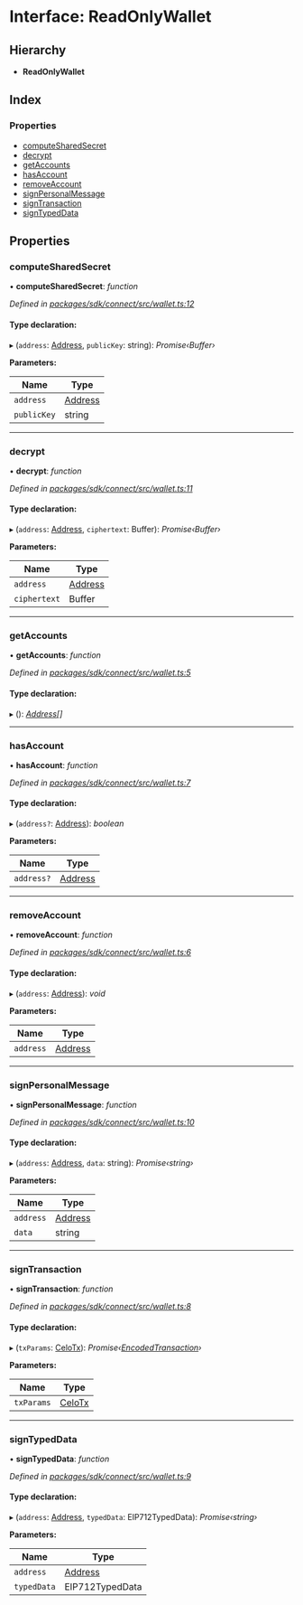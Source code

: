 # Interface: ReadOnlyWallet

## Hierarchy

* **ReadOnlyWallet**

## Index

### Properties

* [computeSharedSecret](_wallet_.readonlywallet.md#computesharedsecret)
* [decrypt](_wallet_.readonlywallet.md#decrypt)
* [getAccounts](_wallet_.readonlywallet.md#getaccounts)
* [hasAccount](_wallet_.readonlywallet.md#hasaccount)
* [removeAccount](_wallet_.readonlywallet.md#removeaccount)
* [signPersonalMessage](_wallet_.readonlywallet.md#signpersonalmessage)
* [signTransaction](_wallet_.readonlywallet.md#signtransaction)
* [signTypedData](_wallet_.readonlywallet.md#signtypeddata)

## Properties

###  computeSharedSecret

• **computeSharedSecret**: *function*

*Defined in [packages/sdk/connect/src/wallet.ts:12](https://github.com/medhak1/celo-monorepo/blob/master/packages/sdk/connect/src/wallet.ts#L12)*

#### Type declaration:

▸ (`address`: [Address](../modules/_types_.md#address), `publicKey`: string): *Promise‹Buffer›*

**Parameters:**

Name | Type |
------ | ------ |
`address` | [Address](../modules/_types_.md#address) |
`publicKey` | string |

___

###  decrypt

• **decrypt**: *function*

*Defined in [packages/sdk/connect/src/wallet.ts:11](https://github.com/medhak1/celo-monorepo/blob/master/packages/sdk/connect/src/wallet.ts#L11)*

#### Type declaration:

▸ (`address`: [Address](../modules/_types_.md#address), `ciphertext`: Buffer): *Promise‹Buffer›*

**Parameters:**

Name | Type |
------ | ------ |
`address` | [Address](../modules/_types_.md#address) |
`ciphertext` | Buffer |

___

###  getAccounts

• **getAccounts**: *function*

*Defined in [packages/sdk/connect/src/wallet.ts:5](https://github.com/medhak1/celo-monorepo/blob/master/packages/sdk/connect/src/wallet.ts#L5)*

#### Type declaration:

▸ (): *[Address](../modules/_types_.md#address)[]*

___

###  hasAccount

• **hasAccount**: *function*

*Defined in [packages/sdk/connect/src/wallet.ts:7](https://github.com/medhak1/celo-monorepo/blob/master/packages/sdk/connect/src/wallet.ts#L7)*

#### Type declaration:

▸ (`address?`: [Address](../modules/_types_.md#address)): *boolean*

**Parameters:**

Name | Type |
------ | ------ |
`address?` | [Address](../modules/_types_.md#address) |

___

###  removeAccount

• **removeAccount**: *function*

*Defined in [packages/sdk/connect/src/wallet.ts:6](https://github.com/medhak1/celo-monorepo/blob/master/packages/sdk/connect/src/wallet.ts#L6)*

#### Type declaration:

▸ (`address`: [Address](../modules/_types_.md#address)): *void*

**Parameters:**

Name | Type |
------ | ------ |
`address` | [Address](../modules/_types_.md#address) |

___

###  signPersonalMessage

• **signPersonalMessage**: *function*

*Defined in [packages/sdk/connect/src/wallet.ts:10](https://github.com/medhak1/celo-monorepo/blob/master/packages/sdk/connect/src/wallet.ts#L10)*

#### Type declaration:

▸ (`address`: [Address](../modules/_types_.md#address), `data`: string): *Promise‹string›*

**Parameters:**

Name | Type |
------ | ------ |
`address` | [Address](../modules/_types_.md#address) |
`data` | string |

___

###  signTransaction

• **signTransaction**: *function*

*Defined in [packages/sdk/connect/src/wallet.ts:8](https://github.com/medhak1/celo-monorepo/blob/master/packages/sdk/connect/src/wallet.ts#L8)*

#### Type declaration:

▸ (`txParams`: [CeloTx](../modules/_types_.md#celotx)): *Promise‹[EncodedTransaction](_types_.encodedtransaction.md)›*

**Parameters:**

Name | Type |
------ | ------ |
`txParams` | [CeloTx](../modules/_types_.md#celotx) |

___

###  signTypedData

• **signTypedData**: *function*

*Defined in [packages/sdk/connect/src/wallet.ts:9](https://github.com/medhak1/celo-monorepo/blob/master/packages/sdk/connect/src/wallet.ts#L9)*

#### Type declaration:

▸ (`address`: [Address](../modules/_types_.md#address), `typedData`: EIP712TypedData): *Promise‹string›*

**Parameters:**

Name | Type |
------ | ------ |
`address` | [Address](../modules/_types_.md#address) |
`typedData` | EIP712TypedData |
